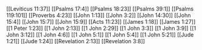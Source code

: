 [[Leviticus 11:37]]
[[Psalms 17:4]]
[[Psalms 18:23]]
[[Psalms 39:1]]
[[Psalms 119:101]]
[[Proverbs 4:23]]
[[John 1:13]]
[[John 3:2]]
[[John 14:30]]
[[John 15:4]]
[[John 15:7]]
[[John 15:9]]
[[Acts 11:23]]
[[James 1:18]]
[[James 1:27]]
[[1 Peter 1:23]]
[[1 John 2:13]]
[[1 John 2:29]]
[[1 John 3:3]]
[[1 John 3:9]]
[[1 John 3:12]]
[[1 John 4:6]]
[[1 John 5:1]]
[[1 John 5:4]]
[[1 John 5:21]]
[[Jude 1:21]]
[[Jude 1:24]]
[[Revelation 2:13]]
[[Revelation 3:8]]
